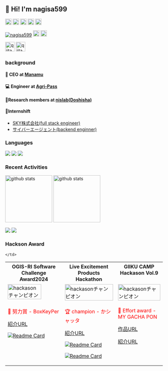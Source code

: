 ## 👋 Hi! I'm nagisa599

<p align="left">
  <a href="https://zenn.dev/naginagi124"><img height="20" src="https://badgen.org/img/zenn/naginagi124/likes?style=plastic" alt="Likes" /></a>
  <a href="https://zenn.dev/naginagi124"><img height="20" src="https://badgen.org/img/zenn/naginagi124/followers?style=plastic" alt="Followers" /></a>
  <a href="https://zenn.dev/naginagi124"><img height="20" src="https://badgen.org/img/zenn/naginagi124/articles?style=plastic" alt="Articles" /></a>
  <a href="http://qiita.com/yuuchubu397"><img height="20" src="https://qiita-badge.apiapi.app/s/yuuchubu397/contributions.svg" /></a>
  <a href="http://qiita.com/yuuchubu397"><img height="20" src="https://qiita-badge.apiapi.app/s/yuuchubu397/posts.svg" /></a>
</p>
<p align="left"> 
  <a href="https://github.com/nagisa599/nagisa599/"><img src="https://komarev.com/ghpvc/?username=nagisa599" alt="nagisa599" /></a>
  <a href="https://github.com/nagisa599"><img height="20" src="https://img.shields.io/github/followers/nagisa599?label=follow&logo=github&style=flat" /></a>
  <a href="https://github.com/nagisa599"><img height="20" src="https://img.shields.io/github/stars/nagisa599?logo=github&style=flat" /></a>
</p>
<p align="left"> 
  <a href="https://zenn.dev/naginagi124"><img alt="qiita" width="30px" src="https://simpleicons.org/icons/zenn.svg" /></a>
  <a href="https://qiita.com/yuuchubu39"><img alt="qiita" width="30px" src="https://simpleicons.org/icons/qiita.svg" /></a>
</p>

### background 
#### 🌱 CEO at [Manamu](https://www.manamu.jp/)
#### 💻 Engineer at [Agri-Pass](https://agri-pass-inc.com/)
#### 🧪Research members at [nislab(Doshisha)](https://nisk.doshisha.ac.jp/)
#### 📖Internshift
- [SKY株式会社(full stack engineer)](https://www.sky-recruit.jp/internship/long-term/)
- [サイバーエージェント(backend enginner)](https://developers.cyberagent.co.jp/blog/archives/56475/)

### Languages

[![](http://github-profile-summary-cards.vercel.app/api/cards/repos-per-language?username=nagisa599&theme=transparent)](https://github.com/vn7n24fzkq/github-profile-summary-cards)
[![](http://github-profile-summary-cards.vercel.app/api/cards/most-commit-language?username=nagisa599&theme=transparent)](https://github.com/vn7n24fzkq/github-profile-summary-cards)
[![](https://github-readme-stats.vercel.app/api/top-langs/?username=nagisa599&layout=compact&count_private=true&show_icons=true&theme=transparent&hide_border=true)](https://github.com/anuraghazra/github-readme-stats)

### Recent Activities

<p align="left">
  <a href="https://github.com/anuraghazra/github-readme-stats"><img alt="github stats" height="150px" src="https://github-readme-stats.vercel.app/api?username=nagisa599&count_private=true&show_icons=true&custom_title=GitHub%20Stats&hide_border=true&theme=transparent" /></a>
  <a href="https://github.com/DenverCoder1/github-readme-streak-stats"><img alt="github stats" height="150px" src="https://github-readme-streak-stats.herokuapp.com/?user=nagisa599&theme=transparent&hide_border=true" /></a>
</p>

[![](http://github-profile-summary-cards.vercel.app/api/cards/profile-details?username=nagisa599&theme=transparent)](https://github.com/vn7n24fzkq/github-profile-summary-cards)
[![](https://github-readme-activity-graph.vercel.app/graph?username=nagisa599&theme=github-dark-dimmed&custom_title=Contribution%20Graph%20in%20the%20last%2031%20days&hide_border=true)](https://github.com/Ashutosh00710/github-readme-activity-graph)


### Hackson Award
<table>
  <tr>
     <th style="vertical-align: top;">OGIS-RI Software Challenge Award2024 </th>
    <th style="vertical-align: top;">Live Excitement Products Hackathon</th>
    <th style="vertical-align: top;">GIIKU CAMP Hackason Vol.9 </th>
  </tr>
  <tr>
     <td style="vertical-align: top;">
      <a href="https://www.ogis-ri.co.jp/otc/contest/osca2024/judge.html">
        <img src="https://github.com/user-attachments/assets/fcb51829-2835-42d1-abd5-98a8229a1f08" alt="hackasonチャンピオン" width="80%"/>
      </a>
    </td>
    <td style="vertical-align: top;">
      <a href="https://www.craftstadium.com/blog/RR240629-hilight">
        <img src="https://github.com/user-attachments/assets/780073ad-fb9c-4437-a0d7-839b42eb5e0b" alt="hackasonチャンピオン" width="100%"/>
      </a>
    </td>
    <td style="vertical-align: top;">
      <a href="https://x.com/geek_pjt/status/1814952872511221935">
        <img src="https://github.com/user-attachments/assets/ed4bae60-1f6a-4587-b5ab-cb2f94bcb9c7" alt="hackasonチャンピオン" width="100%"/>
      </a>
    </td>
  </tr>
  <tr>
    <td style="vertical-align: top;">
      <p style="color: red;">🥉 努力賞 - BoxKeyPer</p>
      <p><a href="https://www.ogis-ri.co.jp/otc/contest/osca2024/judge.html">紹介URL</a></p>
      <p>
        <a href="https://github.com/anuraghazra/github-readme-stats">
          <img src="https://github.com/orgs/softwareContest-team-taiyou/repositories" alt="Readme Card" />
        </a>
      </p>
    </td>
    <td style="vertical-align: top;">
      <p style="color: red;">🏆 champion - かシャッタ</p>
      <p><a href="https://github.com/your-username/your-repository">紹介URL</a></p>
      <p>
        <a href="https://github.com/anuraghazra/github-readme-stats">
          <img src="https://github-readme-stats.vercel.app/api/pin/?username=CrecO-Tech&repo=hackason_backend" alt="Readme Card" />
        </a>
      </p>
      <p>
        <a href="https://github.com/anuraghazra/github-readme-stats">
          <img src="https://github-readme-stats.vercel.app/api/pin/?username=CrecO-Tech&repo=hackason_mobile" alt="Readme Card" />
        </a>
      </p>
    </td>
    <td style="vertical-align: top;">
      <p style="color: red;">🥉 Effort award - MY GACHA PON</p>
      <p><a href="https://my-chara-pon.web.app/">作品URL</a></p>
      <p><a href="https://x.com/geek_pjt/status/1814952872511221935">紹介URL</a></p>
    </td>
     

    </td>
  </tr>
</table>


</a>



